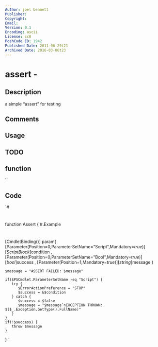 ```yaml
---
Author: joel bennett
Publisher: 
Copyright: 
Email: 
Version: 0.1
Encoding: ascii
License: cc0
PoshCode ID: 1942
Published Date: 2011-06-29t21
Archived Date: 2016-03-06t23
---
```


# assert - 

## Description

a simple “assert” for testing

## Comments



## Usage



## TODO



## function

``

## Code

`#
 #
 function Assert {
 #.Example
 #
 [CmdletBinding()]
 param( 
    [Parameter(Position=0,ParameterSetName="Script",Mandatory=$true)]
    [ScriptBlock]$condition
 ,
    [Parameter(Position=0,ParameterSetName="Bool",Mandatory=$true)]
    [bool]$success
 ,
    [Parameter(Position=1,Mandatory=$true)]
    [string]$message
 )
 
    $message = "ASSERT FAILED: $message"
   
    if($PSCmdlet.ParameterSetName -eq "Script") {
       try {
          $ErrorActionPreference = "STOP"
          $success = &$condition
       } catch {
          $success = $false
          $message = "$message`nEXCEPTION THROWN: $($_.Exception.GetType().FullName)"         
       }
    }
    if(!$success) {
       throw $message
    }
 }
`

